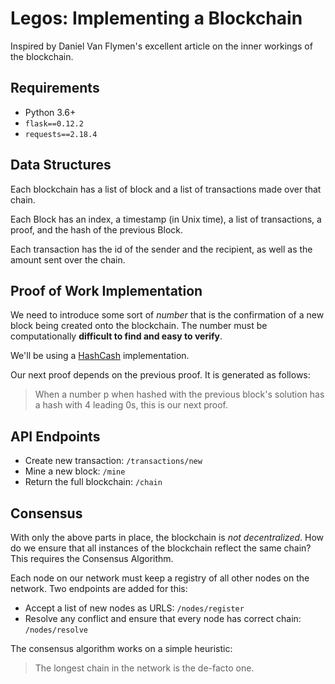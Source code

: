 # Legos: Implementing a Blockchain

Inspired by Daniel Van Flymen's excellent article on the inner workings of the blockchain.

## Requirements
- Python 3.6+
- `flask==0.12.2`
- `requests==2.18.4`

## Data Structures
Each blockchain has a list of block and a list of transactions made over that chain.

Each Block has an index, a timestamp (in Unix time), a list of transactions, a proof, and the hash of the previous Block.

Each transaction has the id of the sender and the recipient, as well as the amount sent over the chain.

## Proof of Work Implementation
We need to introduce some sort of _number_ that is the confirmation of a new block being created onto the blockchain. The number must be computationally **difficult to find and easy to verify**.

We'll be using a [HashCash](https://en.wikipedia.org/wiki/Hashcash?ref=hackernoon.com) implementation.

Our next proof depends on the previous proof. It is generated as follows:
> When a number p when hashed with the previous block's solution has a hash with 4 leading 0s, this is our next proof.

## API Endpoints
- Create new transaction: `/transactions/new`
- Mine a new block: `/mine`
- Return the full blockchain: `/chain`

## Consensus
With only the above parts in place, the blockchain is _not decentralized_. How do we ensure that all instances of the blockchain reflect the same chain? This requires the Consensus Algorithm.

Each node on our network must keep a registry of all other nodes on the network. Two endpoints are added for this:
- Accept a list of new nodes as URLS: `/nodes/register`
- Resolve any conflict and ensure that every node has correct chain: `/nodes/resolve`

The consensus algorithm works on a simple heuristic:
> The longest chain in the network is the de-facto one.

